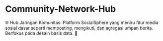 # Community-Network-Hub
🌐 Hub Jaringan Komunitas: Platform SocialSphere yang meniru fitur media sosial dasar seperti memposting, mengikuti, dan agregasi umpan berita. Berfokus pada desain basis data. 👤
